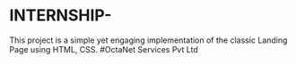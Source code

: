 # INTERNSHIP-
This project is a simple yet engaging implementation of the classic Landing Page using HTML, CSS. #OctaNet Services Pvt Ltd
